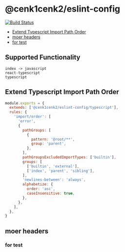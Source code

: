 # @cenk1cenk2/eslint-config

[![Build Status](https://drone.kilic.dev/api/badges/cenk1cenk2/eslint-config/status.svg)](https://drone.kilic.dev/cenk1cenk2/eslint-config)

<!-- toc -->

- [Extend Typescript Import Path Order](#extend-typescript-import-path-order)
- [moer headers](#moer-headers)
- [for test](#for-test)

<!-- tocstop -->

## Supported Functionality

```
index -> javascript
react-typescript
typescript
```

## Extend Typescript Import Path Order

```javascript
module.exports = {
  extends: ['@cenk1cenk2/eslint-config/typescript'],
  rules: {
    'import/order': [
      'error',
      {
        pathGroups: [
          {
            pattern: '@root/**',
            group: 'parent',
          },
        ],
        pathGroupsExcludedImportTypes: ['builtin'],
        groups: [
          ['builtin', 'external'],
          ['index', 'parent', 'sibling'],
        ],
        'newlines-between': 'always',
        alphabetize: {
          order: 'asc',
          caseInsensitive: true,
        },
      },
    ],
  },
}
```

## moer headers

### for test
